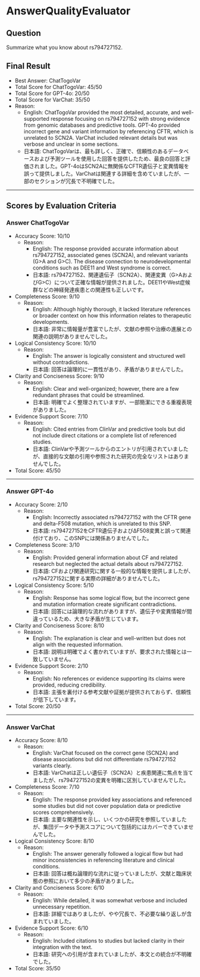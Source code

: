 # AnswerQualityEvaluator

## Question

Summarize what you know about rs794727152.

## Final Result

- Best Answer: ChatTogoVar
- Total Score for ChatTogoVar: 45/50
- Total Score for GPT-4o: 20/50
- Total Score for VarChat: 35/50
- Reason:
  - English: ChatTogoVar provided the most detailed, accurate, and well-supported response focusing on rs794727152 with strong evidence from genomic databases and predictive tools. GPT-4o provided incorrect gene and variant information by referencing CFTR, which is unrelated to SCN2A. VarChat included relevant details but was verbose and unclear in some sections.
  - 日本語: ChatTogoVarは、最も詳しく、正確で、信頼性のあるデータベースおよび予測ツールを使用した回答を提供したため、最良の回答と評価されました。GPT-4oはSCN2Aに無関係なCFTR遺伝子と変異情報を誤って提供しました。VarChatは関連する詳細を含めていましたが、一部のセクションが冗長で不明確でした。

---

## Scores by Evaluation Criteria

### Answer ChatTogoVar
- Accuracy Score: 10/10
  - Reason: 
    - English: The response provided accurate information about rs794727152, associated genes (SCN2A), and relevant variants (G>A and G>C). The disease connection to neurodevelopmental conditions such as DEE11 and West syndrome is correct.
    - 日本語: rs794727152、関連遺伝子（SCN2A）、関連変異（G>AおよびG>C）について正確な情報が提供されました。DEE11やWest症候群などの神経発達疾患との関連性も正しいです。
- Completeness Score: 9/10
  - Reason: 
    - English: Although highly thorough, it lacked literature references or broader context on how this information relates to therapeutic developments.
    - 日本語: 非常に情報量が豊富でしたが、文献の参照や治療の進展との関連の説明がありませんでした。
- Logical Consistency Score: 10/10
  - Reason: 
    - English: The answer is logically consistent and structured well without contradictions.
    - 日本語: 回答は論理的に一貫性があり、矛盾がありませんでした。
- Clarity and Conciseness Score: 9/10
  - Reason: 
    - English: Clear and well-organized; however, there are a few redundant phrases that could be streamlined.
    - 日本語: 明確でよく整理されていますが、一部簡潔にできる重複表現がありました。
- Evidence Support Score: 7/10
  - Reason: 
    - English: Cited entries from ClinVar and predictive tools but did not include direct citations or a complete list of referenced studies.
    - 日本語: ClinVarや予測ツールからのエントリが引用されていましたが、直接的な文献の引用や参照された研究の完全なリストはありませんでした。
- Total Score: 45/50

---

### Answer GPT-4o
- Accuracy Score: 2/10
  - Reason: 
    - English: Incorrectly associated rs794727152 with the CFTR gene and delta-F508 mutation, which is unrelated to this SNP.
    - 日本語: rs794727152をCFTR遺伝子およびΔF508変異と誤って関連付けており、このSNPには関係ありませんでした。
- Completeness Score: 3/10
  - Reason: 
    - English: Provided general information about CF and related research but neglected the actual details about rs794727152.
    - 日本語: CFおよび関連研究に関する一般的な情報を提供しましたが、rs794727152に関する実際の詳細がありませんでした。
- Logical Consistency Score: 5/10
  - Reason: 
    - English: Response has some logical flow, but the incorrect gene and mutation information create significant contradictions.
    - 日本語: 回答には論理的な流れがありますが、遺伝子や変異情報が間違っているため、大きな矛盾が生じています。
- Clarity and Conciseness Score: 8/10
  - Reason: 
    - English: The explanation is clear and well-written but does not align with the requested information.
    - 日本語: 説明は明確でよく書かれていますが、要求された情報とは一致していません。
- Evidence Support Score: 2/10
  - Reason: 
    - English: No references or evidence supporting its claims were provided, reducing credibility.
    - 日本語: 主張を裏付ける参考文献や証拠が提供されておらず、信頼性が低下しています。
- Total Score: 20/50

---

### Answer VarChat
- Accuracy Score: 8/10
  - Reason: 
    - English: VarChat focused on the correct gene (SCN2A) and disease associations but did not differentiate rs794727152 variants clearly.
    - 日本語: VarChatは正しい遺伝子（SCN2A）と疾患関連に焦点を当てましたが、rs794727152の変異を明確に区別していませんでした。
- Completeness Score: 7/10
  - Reason: 
    - English: The response provided key associations and referenced some studies but did not cover population data or predictive scores comprehensively.
    - 日本語: 主要な関連性を示し、いくつかの研究を参照していましたが、集団データや予測スコアについて包括的にはカバーできていませんでした。
- Logical Consistency Score: 8/10
  - Reason: 
    - English: The answer generally followed a logical flow but had minor inconsistencies in referencing literature and clinical conditions.
    - 日本語: 回答は概ね論理的な流れに従っていましたが、文献と臨床状態の参照において多少の矛盾がありました。
- Clarity and Conciseness Score: 6/10
  - Reason: 
    - English: While detailed, it was somewhat verbose and included unnecessary repetition.
    - 日本語: 詳細ではありましたが、やや冗長で、不必要な繰り返しが含まれていました。
- Evidence Support Score: 6/10
  - Reason: 
    - English: Included citations to studies but lacked clarity in their integration with the text.
    - 日本語: 研究への引用が含まれていましたが、本文との統合が不明確でした。
- Total Score: 35/50
